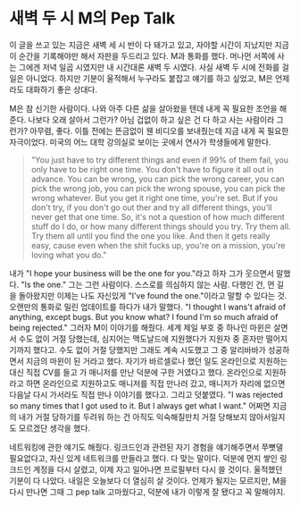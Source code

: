 # 새벽 두 시 M의 Pep Talk

이 글을 쓰고 있는 지금은 새벽 세 시 반이 다 돼가고 있고, 자야할 시간이 지났지만 지금 이 순간을 기록해야만 해서 자판을 두드리고 있다. M과 통화를 했다. 머나먼 서쪽에 사는 그에겐 저녁 일곱 시였지만 내 시간대론 새벽 두 시였다. 사실 새벽 두 시에 전화를 걸 일은 아니었다. 하지만 기분이 울적해서 누구라도 붙잡고 얘기를 하고 싶었고, M은 언제라도 대화하기 좋은 상대다.  

M은 참 신기한 사람이다. 나와 아주 다른 삶을 살아왔을 텐데 내게 꼭 필요한 조언을 해준다. 나보다 오래 살아서 그런가? 아님 겁없이 하고 싶은 건 다 하고 사는 사람이라 그런가? 아무렴, 좋다. 이틀 전에는 뜬금없이 웬 비디오를 보내줬는데 지금 내게 꼭 필요한 자극이었다. 미국의 어느 대학 강의실로 보이는 곳에서 연사가 학생들에게 말한다. 
> "You just have to try different things and even if 99% of them fail, you only have to be right one time. You don't have to figure it all out in advance. You can be wrong, you can pick the wrong career, you can pick the wrong job, you can pick the wrong spouse, you can pick the wrong whatever. But you get it right one time, you're set. But if you don't try, if you don't go out ther and try all  different things, you'll never get that one time. So, it's not a question of how much different stuff do I do, or how many different things should you try. Try them all. Try them all until you find the one you like. And then it gets really easy, cause even when the shit fucks up, you're on a mission, you're loving what you do."

내가 "I hope your business will be the one for you."라고 하자 그가 웃으면서 말했다. "Is the one." 그는 그런 사람이다. 스스로를 의심하지 않는 사람. 다행인 건, 먼 길을 돌아왔지만 이제는 나도 자신있게 "I've found the one."이라고 말할 수 있다는 것. 오랜만의 통화로 밀린 업데이트를 하다가 내가 말했다. "I thought I wans't afraid of anything, except bugs. But you know what? I found I'm so much afraid of being rejected." 그러자 M이 이야기를 해줬다. 세계 제일 부호 중 하나인 마윈은 살면서 수도 없이 거절 당했는데, 심지어는 맥도날드에 지원했다가 지원자 중 혼자만 떨어지기까지 했다고. 수도 없이 거절 당했지만 그래도 계속 시도했고 그 중 알리바바가 성공하면서 지금의 마윈이 된 거라고 했다. 자기가 바르셀로나 했던 일도 온라인으로 지원하는 대신 직접 CV를 들고 가 매니저를 만난 덕분에 구한 거였다고 했다. 온라인으로 지원하라고 하면 온라인으로 지원하고도 매니저를 직접 만나러 갔고, 매니저가 자리에 없으면 다음날 다시 가서라도 직접 만나 이야기를 했다고. 그리고 덧붙였다. "I was rejected so many times that I got used to it. But I always get what I want." 어쩌면 지금의 내가 거절 당하기를 두려워 하는 건 아직도 익숙해질만치 거절 당해보지 않아서일지도 모르겠단 생각을 했다.  

네트워킹에 관한 얘기도 해줬다. 링크드인과 관련된 자기 경험을 얘기해주면서 쭈뼛댈 필요없다고, 자신 있게 네트워크를 만들라고 했다. 다 맞는 말이다. 덕분에 먼지 쌓인 링크드인 계정을 다시 살렸고, 이제 자고 일어나면 프로필부터 다시 쓸 것이다. 울적했던 기분이 다 나았다. 내일은 오늘보다 더 열심히 살 것이다. 언제가 될지는 모르지만, M을 다시 만나면 그때 그 pep talk 고마웠다고, 덕분에 내가 이렇게 잘 됐다고 꼭 말해야지. 
